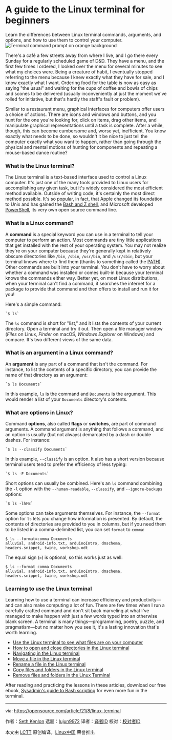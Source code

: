 [#]: subject: "A guide to the Linux terminal for beginners"
[#]: via: "https://opensource.com/article/21/8/linux-terminal"
[#]: author: "Seth Kenlon https://opensource.com/users/seth"
[#]: collector: "lujun9972"
[#]: translator: " "
[#]: reviewer: " "
[#]: publisher: " "
[#]: url: " "

A guide to the Linux terminal for beginners
======
Learn the differences between Linux terminal commands, arguments, and
options, and how to use them to control your computer.
![Terminal command prompt on orange background][1]

There's a café a few streets away from where I live, and I go there every Sunday for a regularly scheduled game of D&amp;D. They have a menu, and the first few times I ordered, I looked over the menu for several minutes to see what my choices were. Being a creature of habit, I eventually stopped referring to the menu because I knew exactly what they have for sale, and I know exactly what I want. Ordering food for the table is now as easy as saying "the usual" and waiting for the cups of coffee and bowls of chips and scones to be delivered (usually inconveniently at just the moment we've rolled for initiative, but that's hardly the staff's fault or problem).

Similar to a restaurant menu, graphical interfaces for computers offer users a choice of actions. There are icons and windows and buttons, and you hunt for the one you're looking for, click on items, drag other items, and manipulate graphical representations until a task is complete. After a while, though, this can become cumbersome and, worse yet, inefficient. You know exactly what needs to be done, so wouldn't it be nice to just tell the computer exactly what you want to happen, rather than going through the physical and mental motions of hunting for components and repeating a mouse-based dance routine?

### What is the Linux terminal?

The Linux terminal is a text-based interface used to control a Linux computer. It's just one of the many tools provided to Linux users for accomplishing any given task, but it's widely considered the most efficient method available. Outside of writing code, it's certainly the most direct method possible. It's so popular, in fact, that Apple changed its foundation to Unix and has gained the [Bash and Z shell][2], and Microsoft developed [PowerShell][3], its very own open source command line.

### What is a Linux command?

A **command** is a special keyword you can use in a terminal to tell your computer to perform an action. Most commands are tiny little applications that get installed with the rest of your operating system. You may not realize they're on your computer because they're generally kept in relatively obscure directories like `/bin`, `/sbin`, `/usr/bin`, and `/usr/sbin`, but your terminal knows where to find them (thanks to something called the [PATH][4]). Other commands are built into your terminal. You don't have to worry about whether a command was installed or comes built-in because your terminal knows the commands either way. Better yet, on most Linux distributions, when your terminal can't find a command, it searches the internet for a package to provide that command and then offers to install and run it for you!

Here's a simple command:


```
`$ ls`
```

The `ls` command is short for "list," and it lists the contents of your current directory. Open a terminal and try it out. Then open a file manager window (_Files_ on Linux, _Finder_ on macOS, _Windows Explorer_ on Windows) and compare. It's two different views of the same data.

### What is an argument in a Linux command?

An **argument** is any part of a command that isn't the command. For instance, to list the contents of a specific directory, you can provide the name of that directory as an argument:


```
`$ ls Documents`
```

In this example, `ls` is the command and `Documents` is the argument. This would render a list of your `Documents` directory's contents.

### What are options in Linux?

Command **options**, also called **flags** or **switches**, are part of command arguments. A command argument is anything that follows a command, and an option is usually (but not always) demarcated by a dash or double dashes. For instance:


```
`$ ls --classify Documents`
```

In this example, `--classify` is an option. It also has a short version because terminal users tend to prefer the efficiency of less typing:


```
`$ ls -F Documents`
```

Short options can usually be combined. Here's an `ls` command combining the `-l` option with the `--human-readable`, `--classify`, and `--ignore-backups` options:


```
`$ ls -lhFB`
```

Some options can take arguments themselves. For instance, the `--format` option for `ls` lets you change how information is presented. By default, the contents of directories are provided to you in columns, but if you need them to be listed in a comma-delimited list, you can set `format` to `comma`:


```
$ ls --format=comma Documents
alluvial, android-info.txt, arduinoIntro, dmschema,
headers.snippet, twine, workshop.odt
```

The equal sign (`=`) is optional, so this works just as well:


```
$ ls --format comma Documents
alluvial, android-info.txt, arduinoIntro, dmschema,
headers.snippet, twine, workshop.odt
```

### Learning to use the Linux terminal

Learning how to use a terminal can increase efficiency and productivity—and can also make computing a lot of fun. There are few times when I run a carefully crafted command and don't sit back marveling at what I've managed to make happen with just a few words typed into an otherwise blank screen. A terminal is many things—programming, poetry, puzzle, and pragmatism—but no matter how you see it, it's a lasting innovation that's worth learning.

  * [Use the Linux terminal to see what files are on your computer][5]
  * [How to open and close directories in the Linux terminal][6]
  * [Navigating in the Linux terminal][7]
  * [Move a file in the Linux terminal][8]
  * [Rename a file in the Linux terminal][9]
  * [Copy files and folders in the Linux terminal][10]
  * [Remove files and folders in the Linux Terminal][11]



After reading and practicing the lessons in these articles, download our free ebook, [Sysadmin's guide to Bash scripting][12] for even more fun in the terminal.

--------------------------------------------------------------------------------

via: https://opensource.com/article/21/8/linux-terminal

作者：[Seth Kenlon][a]
选题：[lujun9972][b]
译者：[译者ID](https://github.com/译者ID)
校对：[校对者ID](https://github.com/校对者ID)

本文由 [LCTT](https://github.com/LCTT/TranslateProject) 原创编译，[Linux中国](https://linux.cn/) 荣誉推出

[a]: https://opensource.com/users/seth
[b]: https://github.com/lujun9972
[1]: https://opensource.com/sites/default/files/styles/image-full-size/public/lead-images/terminal_command_linux_desktop_code.jpg?itok=p5sQ6ODE (Terminal command prompt on orange background)
[2]: https://opensource.com/business/16/3/top-linux-shells
[3]: https://opensource.com/article/18/2/powershell-people
[4]: https://opensource.com/article/17/6/set-path-linux
[5]: https://opensource.com/article/21/7/linux-terminal-basics-see-what-files-are-your-computer
[6]: https://opensource.com/article/21/7/linux-terminal-basics-opening-and-closing-directories
[7]: https://opensource.com/article/21/7/terminal-basics-moving-around-your-computer
[8]: https://opensource.com/article/21/7/terminal-basics-moving-files-linux-terminal
[9]: https://opensource.com/article/21/7/terminal-basics-rename-file-linux-terminal
[10]: https://opensource.com/article/21/7/terminal-basics-copying-files-linux-terminal
[11]: https://opensource.com/article/21/7/terminal-basics-removing-files-and-folders-linux-terminal
[12]: https://opensource.com/downloads/bash-scripting-ebook